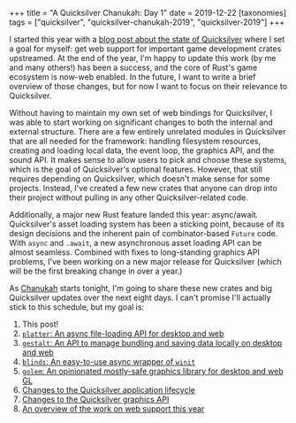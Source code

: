+++
title = "A Quicksilver Chanukah: Day 1"
date = 2019-12-22
[taxonomies]
tags = ["quicksilver", "quicksilver-chanukah-2019", "quicksilver-2019"]
+++

I started this year with a [blog post about the state of Quicksilver](../state-of-quicksilver-feb-2019) where I set a goal for myself: get web support for important game development crates upstreamed. At the end of the year, I'm happy to update this work (by me and many others!) has been a success, and the core of Rust's game ecosystem is now-web enabled. In the future, I want to write a brief overview of those changes, but for now I want to focus on their relevance to Quicksilver.

<!-- more -->

Without having to maintain my own set of web bindings for Quicksilver, I was able to start working on significant changes to both the internal and external structure. There are a few entirely unrelated modules in Quicksilver that are all needed for the framework: handling filesystem resources, creating and loading local data, the event loop, the graphics API, and the sound API. It makes sense to allow users to pick and choose these systems, which is the goal of Quicksilver's optional features. However, that still requires depending on Quicksilver, which doesn't make sense for some projects. Instead, I've created a few new crates that anyone can drop into their project without pulling in any other Quicksilver-related code.

Additionally, a major new Rust feature landed this year: async/await. Quicksilver's asset loading system has been a sticking point, because of its design decisions and the inherent pain of combinator-based `Future` code. With `async` and `.await`, a new asynchronous asset loading API can be almost seamless. Combined with fixes to long-standing graphics API problems, I've been working on a new major release for Quicksilver (which will be the first breaking change in over a year.)

As [Chanukah](https://en.wikipedia.org/wiki/Hanukkah) starts tonight, I'm going to share these new crates and big Quicksilver updates over the next eight days. I can't promise I'll actually stick to this schedule, but my goal is:

1. This post!
2. [`platter`: An async file-loading API for desktop and web](../quicksilver-chanukah-2019-day-2)
3. [`gestalt`: An API to manage bundling and saving data locally on desktop and web](../quicksilver-chanukah-2019-day-3)
4. [`blinds`: An easy-to-use async wrapper of `winit`](../quicksilver-chanukah-2019-day-4)
5. [`golem`: An opinionated mostly-safe graphics library for desktop and web GL](../quicksilver-chanukah-2019-day-5)
6. [Changes to the Quicksilver application lifecycle](../quicksilver-chanukah-day-6)
7. [Changes to the Quicksilver graphics API](../quicksilver-chanukah-2019-day-7)
8. [An overview of the work on web support this year](../quicksilver-chanukah-2019-day-8)

